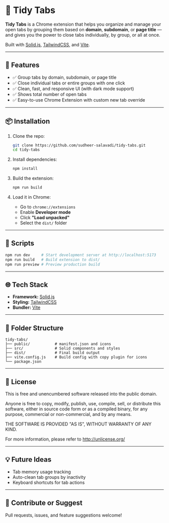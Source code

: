 # 🧠 Tidy Tabs

**Tidy Tabs** is a Chrome extension that helps you organize and manage your open tabs by grouping them based on **domain**, **subdomain**, or **page title** — and gives you the power to close tabs individually, by group, or all at once.

Built with [Solid.js](https://solidjs.com), [TailwindCSS](https://tailwindcss.com), and [Vite](https://vitejs.dev).

---

## 🚀 Features

- ✅ Group tabs by domain, subdomain, or page title  
- ✅ Close individual tabs or entire groups with one click  
- ✅ Clean, fast, and responsive UI (with dark mode support)  
- ✅ Shows total number of open tabs  
- ✅ Easy-to-use Chrome Extension with custom new tab override

---

## 📦 Installation

1. Clone the repo:

   ```bash
   git clone https://github.com/sudheer-salavadi/tidy-tabs.git
   cd tidy-tabs
   ```

2. Install dependencies:

   ```bash
   npm install
   ```

3. Build the extension:

   ```bash
   npm run build
   ```

4. Load it in Chrome:
   - Go to `chrome://extensions`
   - Enable **Developer mode**
   - Click **"Load unpacked"**
   - Select the `dist/` folder

---

## 🔧 Scripts

```bash
npm run dev     # Start development server at http://localhost:5173
npm run build   # Build extension to dist/
npm run preview # Preview production build
```

---

## 🌐 Tech Stack

- **Framework:** [Solid.js](https://solidjs.com)
- **Styling:** [TailwindCSS](https://tailwindcss.com)
- **Bundler:** [Vite](https://vitejs.dev)

---

## 📁 Folder Structure

```
tidy-tabs/
├── public/           # manifest.json and icons
├── src/              # Solid components and styles
├── dist/             # Final build output
├── vite.config.js    # Build config with copy plugin for icons
└── package.json
```

---

## 📜 License

This is free and unencumbered software released into the public domain.

Anyone is free to copy, modify, publish, use, compile, sell, or
distribute this software, either in source code form or as a compiled
binary, for any purpose, commercial or non-commercial, and by any
means.

THE SOFTWARE IS PROVIDED "AS IS", WITHOUT WARRANTY OF ANY KIND.

For more information, please refer to <http://unlicense.org/>

---

## 💡 Future Ideas

- Tab memory usage tracking
- Auto-clean tab groups by inactivity
- Keyboard shortcuts for tab actions

---

## 🙌 Contribute or Suggest

Pull requests, issues, and feature suggestions welcome!
